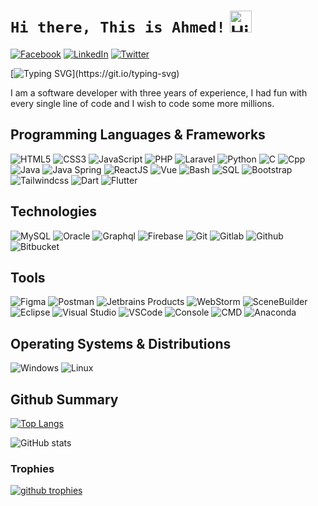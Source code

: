# `Hi there, This is Ahmed!` <img src="https://user-images.githubusercontent.com/1303154/88677602-1635ba80-d120-11ea-84d8-d263ba5fc3c0.gif" width="35px" alt="Hi!">

[![Facebook](https://img.shields.io/badge/Facebook-%231877F2.svg?&style=flat-square&logo=facebook&logoColor=white)](https://www.facebook.com/ahmed.assar11/) 
[![LinkedIn](https://img.shields.io/badge/LinkedIn-%230077B5.svg?&style=flat-square&logo=linkedin&logoColor=white)](https://www.linkedin.com/in/ahmed-assar-59181622n/)
[![Twitter](https://img.shields.io/badge/Twitter-%231877F2.svg?&style=flat-square&logo=twitter&logoColor=white)](https://twitter.com/thisis_ahmed__)
 
[![Typing SVG](https://readme-typing-svg.herokuapp.com?font=comfortaa&color=00EE00&size=24&width=500&lines=Software+Engineer;Competitive+Programmer;Full+stack+web-developer!;Nice+to+meet+you...)](https://git.io/typing-svg)
  
 
I am a software developer with three years of experience, I had fun with every single line of code and I wish to code some more millions.
## Programming Languages & Frameworks

![HTML5](https://img.icons8.com/color/35/html-5.png)
![CSS3](https://img.icons8.com/color/35/css3.png)
![JavaScript](https://img.icons8.com/color/35/javascript.png)
![PHP](https://img.icons8.com/officexs/35/php-logo.png)
![Laravel](https://img.icons8.com/fluency/35/laravel.png)
![Python](https://img.icons8.com/color/35/python--v1.png)
![C](https://img.icons8.com/color/35/c-programming.png)
![Cpp](https://img.icons8.com/color/35/c-plus-plus-logo.png)
![Java](https://img.icons8.com/color/35/java-coffee-cup-logo--v1.png)
![Java Spring](https://img.icons8.com/?id=90519&size=35)
![ReactJS](https://img.icons8.com/plasticine/35/react.png)
![Vue](https://img.icons8.com/color/35/null/vue-js.png)
![Bash](https://img.icons8.com/plasticine/35/bash.png)
![SQL](https://img.icons8.com/external-soft-fill-juicy-fish/35/external-sql-coding-and-development-soft-fill-soft-fill-juicy-fish.png)
![Bootstrap](https://img.icons8.com/color/35/null/bootstrap.png)
![Tailwindcss](https://img.icons8.com/color/35/null/tailwindcss.png)
![Dart](https://img.icons8.com/color/35/dart.png)
![Flutter](https://img.icons8.com/color/35/flutter.png)
 
<!-- nosql sqlite vuejs -->

## Technologies

![MySQL](https://img.icons8.com/?id=UFXRpPFebwa2&size=35) 
![Oracle](https://img.icons8.com/color/35/oracle-logo.png)
![Graphql](https://img.icons8.com/color/35/null/graphql.png)
![Firebase](https://img.icons8.com/?id=62452&size=35&color=000000)
![Git](https://img.icons8.com/color/35/git.png)
![Gitlab](https://img.icons8.com/color/35/gitlab.png)
![Github](https://img.icons8.com/?id=52539&size=35)
![Bitbucket](https://img.icons8.com/color/35/bitbucket.png)

## Tools

![Figma](https://img.icons8.com/?id=8gfeOoqrHqJU&size=35)
![Postman](https://img.icons8.com/external-tal-revivo-color-tal-revivo/35/external-postman-is-the-only-complete-api-development-environment-logo-color-tal-revivo.png)
![Jetbrains Products](https://img.icons8.com/color/35/jetbrains.png)
![WebStorm](https://img.icons8.com/?id=32sNCVhNAx9Y&size=35)
![SceneBuilder](https://img.icons8.com/?id=BZz399uT6eo0&size=35&color=000000)
![Eclipse](https://img.icons8.com/office/35/java-eclipse.png)
![Visual Studio](https://img.icons8.com/?id=y7WGoWNuIWac&size=35)
![VSCode](https://img.icons8.com/color/35/visual-studio-code-2019.png)
![Console](https://img.icons8.com/color/35/console.png)
![CMD](https://img.icons8.com/?id=19291&size=35)
![Anaconda](https://img.icons8.com/fluency/35/anaconda--v2.png)

## Operating Systems & Distributions

![Windows](https://img.icons8.com/color/35/windows-10.png)
![Linux](https://img.icons8.com/color/35/linux.png)

## Github Summary

[![Top Langs](https://github-readme-stats.vercel.app/api/top-langs/?username=ahmed-72&layout=compact&theme=chartreuse-dark&count_private=true&langs_count=10)](https://github.com/anuraghazra/github-readme-stats)

![GitHub stats](https://github-readme-stats.vercel.app/api?username=ahmed-72&count_private=true&show_icons=true&theme=chartreuse-dark)
 

### Trophies
<a href="https://github.com/ryo-ma/github-profile-trophy">
    <img alt="github trophies" src="https://github-profile-trophy.vercel.app/?username=ahmed-72&theme=darkhub&no-frame=true&column=10">
</a>

